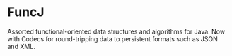 # FuncJ

Assorted functional-oriented data structures and algorithms for Java. Now with Codecs for round-tripping data to persistent formats such as JSON and XML.
